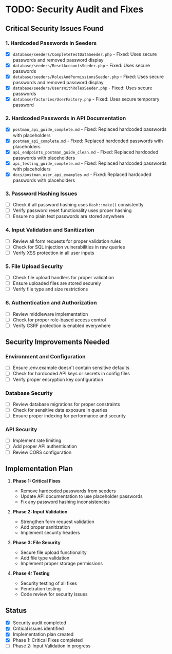 # TODO: Security Audit and Fixes

## Critical Security Issues Found

### 1. Hardcoded Passwords in Seeders
- [x] `database/seeders/CompleteTestDataSeeder.php` - Fixed: Uses secure passwords and removed password display
- [x] `database/seeders/ResetAccountsSeeder.php` - Fixed: Uses secure passwords
- [x] `database/seeders/RolesAndPermissionsSeeder.php` - Fixed: Uses secure passwords and removed password display
- [x] `database/seeders/UsersWithRolesSeeder.php` - Fixed: Uses secure passwords
- [x] `database/factories/UserFactory.php` - Fixed: Uses secure temporary password

### 2. Hardcoded Passwords in API Documentation
- [x] `postman_api_guide_complete.md` - Fixed: Replaced hardcoded passwords with placeholders
- [x] `postman_api_complete.md` - Fixed: Replaced hardcoded passwords with placeholders
- [x] `api_endpoints_postman_guide_clean.md` - Fixed: Replaced hardcoded passwords with placeholders
- [x] `api_testing_guide_complete.md` - Fixed: Replaced hardcoded passwords with placeholders
- [x] `docs/postman_user_api_examples.md` - Fixed: Replaced hardcoded passwords with placeholders

### 3. Password Hashing Issues
- [ ] Check if all password hashing uses `Hash::make()` consistently
- [ ] Verify password reset functionality uses proper hashing
- [ ] Ensure no plain text passwords are stored anywhere

### 4. Input Validation and Sanitization
- [ ] Review all form requests for proper validation rules
- [ ] Check for SQL injection vulnerabilities in raw queries
- [ ] Verify XSS protection in all user inputs

### 5. File Upload Security
- [ ] Check file upload handlers for proper validation
- [ ] Ensure uploaded files are stored securely
- [ ] Verify file type and size restrictions

### 6. Authentication and Authorization
- [ ] Review middleware implementation
- [ ] Check for proper role-based access control
- [ ] Verify CSRF protection is enabled everywhere

## Security Improvements Needed

### Environment and Configuration
- [ ] Ensure .env.example doesn't contain sensitive defaults
- [ ] Check for hardcoded API keys or secrets in config files
- [ ] Verify proper encryption key configuration

### Database Security
- [ ] Review database migrations for proper constraints
- [ ] Check for sensitive data exposure in queries
- [ ] Ensure proper indexing for performance and security

### API Security
- [ ] Implement rate limiting
- [ ] Add proper API authentication
- [ ] Review CORS configuration

## Implementation Plan

1. **Phase 1: Critical Fixes**
   - Remove hardcoded passwords from seeders
   - Update API documentation to use placeholder passwords
   - Fix any password hashing inconsistencies

2. **Phase 2: Input Validation**
   - Strengthen form request validation
   - Add proper sanitization
   - Implement security headers

3. **Phase 3: File Security**
   - Secure file upload functionality
   - Add file type validation
   - Implement proper storage permissions

4. **Phase 4: Testing**
   - Security testing of all fixes
   - Penetration testing
   - Code review for security issues

## Status
- [x] Security audit completed
- [x] Critical issues identified
- [x] Implementation plan created
- [x] Phase 1: Critical Fixes completed
- [ ] Phase 2: Input Validation in progress
